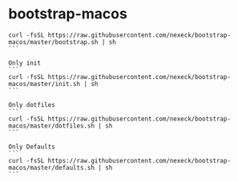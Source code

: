 # bootstrap-macos

````
curl -fsSL https://raw.githubusercontent.com/nexeck/bootstrap-macos/master/bootstrap.sh | sh
```

Only init
```
curl -fsSL https://raw.githubusercontent.com/nexeck/bootstrap-macos/master/init.sh | sh
```

Only dotfiles
``` 
curl -fsSL https://raw.githubusercontent.com/nexeck/bootstrap-macos/master/dotfiles.sh | sh
```

Only Defaults
``` 
curl -fsSL https://raw.githubusercontent.com/nexeck/bootstrap-macos/master/defaults.sh | sh
```
